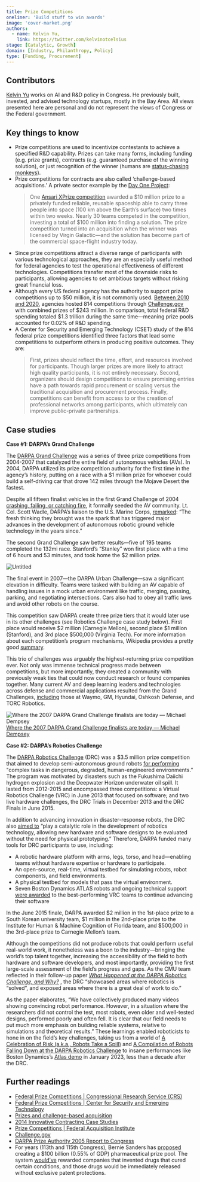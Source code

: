 ```yaml
---
title: Prize Competitions
oneliner: 'Build stuff to win awards'
image: 'cover-market.png'
authors:
  - name: Kelvin Yu,
    link: https://twitter.com/kelvinotcelsius
stage: [Catalytic, Growth]
domain: [Industry, Philanthropy, Policy]
type: [Funding, Procurement]
---
```


## Contributors

[Kelvin Yu](https://www.kelv.me/) works on AI and R&D policy in Congress. He previously built, invested, and advised technology startups, mostly in the Bay Area. All views presented here are personal and do not represent the views of Congress or the Federal government.

## Key things to know

- Prize competitions are used to incentivize contestants to achieve a specified R&D capability. Prizes can take many forms, including funding (e.g. prize grants), contracts (e.g. guaranteed purchase of the winning solution), or just recognition of the winner (humans are [status-chasing monkeys](https://www.eugenewei.com/blog/2019/2/19/status-as-a-service#:~:text=is%20that%20piece.-,Status%2DSeeking%20Monkeys,-%22It%20is%20a)).
- Prize competitions for contracts are also called ‘challenge-based acquisitions.’ A private sector example by the [Day One Project](https://uploads.dayoneproject.org/2021/09/10150642/Industrial-Policy-Memo.pdf):
  > One [Ansari XPrize competition](https://www.xprize.org/) awarded a $10 million prize to a privately funded reliable, reusable spaceship able to carry three people into space (100 km above the Earth’s surface) two times within two weeks. Nearly 30 teams competed in the competition, investing a total of $100 million into finding a solution. The prize competition turned into an acquisition when the winner was licensed by Virgin Galactic—and the solution has become part of the commercial space-flight industry today.
- Since prize competitions attract a diverse range of participants with various technological approaches, they are an especially useful method for federal agencies to test the operational effectiveness of different technologies. Competitions transfer most of the downside risks to participants, allowing agencies to set ambitious targets without risking great financial loss.
- Although every US federal agency has the authority to support prize competitions up to $50 million, it is not commonly used. [Between 2010 and 2020](https://cset.georgetown.edu/publication/federal-prize-competitions/), agencies hosted 814 competitions through [Challenge.gov](http://challenge.gov/) with combined prizes of $243 million. In comparison, total federal R&D spending totaled $1.3 trillion during the same time—meaning prize pools accounted for 0.02% of R&D spending.
- A Center for Security and Emerging Technology (CSET) study of the 814 federal prize competitions identified three factors that lead some competitions to outperform others in producing positive outcomes. They are:
  > First, prizes should reflect the time, effort, and resources involved for participants. Though larger prizes are more likely to attract high quality participants, it is not entirely necessary.
  > Second, organizers should design competitions to ensure promising entries have a path towards rapid procurement or scaling versus the traditional acquisition and procurement process.
  > Finally, competitions can benefit from access to or the creation of professional networks among participants, which ultimately can improve public-private partnerships.

## Case studies

**Case #1: DARPA’s Grand Challenge**

The [DARPA Grand Challenge](https://www.darpa.mil/about-us/timeline/-grand-challenge-for-autonomous-vehicles) was a series of three prize competitions from 2004-2007 that catalyzed the entire field of autonomous vehicles (AVs). In 2004, DARPA utilized its prize competition authority for the first time in the agency’s history, putting on a race with a $1 million prize for whoever could build a self-driving car that drove 142 miles through the Mojave Desert the fastest.

Despite all fifteen finalist vehicles in the first Grand Challenge of 2004 [crashing, failing, or catching fire](https://www.wired.com/story/darpa-grand-challenge-2004-oral-history/), it formally seeded the AV community. Lt. Col. Scott Wadle, DARPA’s liaison to the U.S. Marine Corps, [remarked](https://www.herox.com/blog/159-the-drive-for-autonomous-vehicles-the-darpa-grand#:~:text=As%20Lt.%20Col.%20Scott%20Wadle%2C%20DARPA%E2%80%99s%20liaison%20to%20the%20U.S.%20Marine%20Corps%2C%20said%20of%20the%20people%20involved%3A%20%E2%80%9CThe%20fresh%20thinking%20they%20brought%20was%20the%20spark%20that%20has%20triggered%20major%20advances%20in%20the%20development%20of%20autonomous%20robotic%20ground%20vehicle%20technology%20in%20the%20years%20since.%E2%80%9D): “The fresh thinking they brought was the spark that has triggered major advances in the development of autonomous robotic ground vehicle technology in the years since.”

The second Grand Challenge saw better results—five of 195 teams completed the 132mi race. Stanford’s “Stanley” won first place with a time of 6 hours and 53 minutes, and took home the $2 million prize.

![Untitled](Prize%20Competitions%20491ffdfeda694c20aacd128d74a52296/Untitled.png)

The final event in 2007—the DARPA Urban Challenge—saw a significant elevation in difficulty. Teams were tasked with building an AV capable of handling issues in a mock urban environment like traffic, merging, passing, parking, and negotiating intersections. Cars also had to obey all traffic laws and avoid other robots on the course.

This competition saw DARPA create three prize tiers that it would later use in its other challenges (see Robotics Challenge case study below). First place would receive $2 million (Carnegie Mellon), second place $1 million (Stanford), and 3rd place $500,000 (Virginia Tech). For more information about each competition’s program mechanisms, Wikipedia provides a pretty good [summary](https://en.wikipedia.org/wiki/DARPA_Grand_Challenge).

This trio of challenges was arguably the highest-returning prize competition ever. Not only was immense technical progress made between competitions, but more importantly, they created a community with previously weak ties that could now conduct research or found companies together. Many current AV and deep learning leaders and technologies across defense and commercial applications resulted from the Grand Challenges, [including](https://www.herox.com/blog/159-the-drive-for-autonomous-vehicles-the-darpa-grand#:~:text=ten%20years%20later%2C-,DARPA%20points%20to,-the%20proliferation%20of) those at Waymo, GM, Hyundai, Oshkosh Defense, and TORC Robotics.

![[Where the 2007 DARPA Grand Challenge finalists are today — Michael Dempsey](https://medium.com/@mhdempsey/2007-darpa-grand-challenge-roster-e1d05fccf428)](Prize%20Competitions%20491ffdfeda694c20aacd128d74a52296/Untitled%201.png)
[Where the 2007 DARPA Grand Challenge finalists are today — Michael Dempsey](https://medium.com/@mhdempsey/2007-darpa-grand-challenge-roster-e1d05fccf428)

**Case #2: DARPA’s Robotics Challenge**

The [DARPA Robotics Challenge](https://www.darpa.mil//about-us/timeline/darpa-robotics-challenge) (DRC) was a $3.5 million prize competition that aimed to develop semi-autonomous ground robots [for performing](https://web.archive.org/web/20130120060850/http://www.darpa.mil/Our_Work/TTO/Programs/DARPA_Robotics_Challenge.aspx) "complex tasks in dangerous, degraded, human-engineered environments.” The program was motivated by disasters such as the Fukushima Daiichi hydrogen explosion and the Deepwater Horizon underwater oil spill. It lasted from 2012-2015 and encompassed three competitions: a Virtual Robotics Challenge (VRC) in June 2013 that focused on software; and two live hardware challenges, the DRC Trials in December 2013 and the DRC Finals in June 2015.

In addition to advancing innovation in disaster-response robots, the DRC also [aimed to](https://web.archive.org/web/20130120060850/http://www.darpa.mil/Our_Work/TTO/Programs/DARPA_Robotics_Challenge.aspx#:~:text=will%20play%20a%20catalytic%20role%20in%20development%20of%20robotics%20technology%2C%20allowing%20new%20hardware%20and%20software%20designs%20to%20be%20evaluated%20without%20the%20need%20for%20physical%20prototyping.) “play a catalytic role in the development of robotics technology, allowing new hardware and software designs to be evaluated without the need for physical prototyping.” Therefore, DARPA funded many tools for DRC participants to use, including:

- A robotic hardware platform with arms, legs, torso, and head—enabling teams without hardware expertise or hardware to participate.
- An open-source, real-time, virtual testbed for simulating robots, robot components, and field environments.
- A physical testbed for models that pass the virtual environment.
- Seven Boston Dynamics ATLAS robots and ongoing technical support [were awarded](https://www.darpa.mil/news-events/2013-07-11) to the best-performing VRC teams to continue advancing their software

In the June 2015 finale, DARPA awarded $2 million in the 1st-place prize to a South Korean university team, $1 million in the 2nd-place prize to the Institute for Human & Machine Cognition of Florida team, and $500,000 in the 3rd-place prize to Carnegie Mellon’s team.

Although the competitions did not produce robots that could perform useful real-world work, it nonetheless was a boon to the industry—bringing the world’s top talent together, increasing the accessibility of the field to both hardware and software developers, and most importantly, providing the first large-scale assessment of the field’s progress and gaps. As the CMU team reflected in their follow-up paper _[What Happened at the DARPA Robotics Challenge, and Why?](https://www.cs.cmu.edu/~cga/drc/jfr-what.pdf)_ , the DRC “showcased areas where robotics is “solved”, and exposed areas where there is a great deal of work to do.”

As the paper elaborates, “We have collectively produced many videos showing convincing robot performance. However, in a situation where the researchers did not control the test, most robots, even older and well-tested designs, performed poorly and often fell. It is clear that our field needs to put much more emphasis on building reliable systems, relative to simulations and theoretical results.” These learnings enabled roboticists to hone in on the field’s key challenges, taking us from a world of [A Celebration of Risk (a.k.a., Robots Take a Spill)](https://www.youtube.com/watch?v=7A_QPGcjrh0) and [A Compilation of Robots Falling Down at the DARPA Robotics Challenge](https://www.youtube.com/watch?v=g0TaYhjpOfo) to insane performances like Boston Dynamics’s [Atlas demo](https://www.youtube.com/watch?v=-e1_QhJ1EhQ) in January 2023, less than a decade after the DRC.

## Further readings

- [Federal Prize Competitions | Congressional Research Service (CRS)](https://sgp.fas.org/crs/misc/R45271.pdf)
- [Federal Prize Competitions | Center for Security and Emerging Technology](https://cset.georgetown.edu/publication/federal-prize-competitions/)
- [Prizes and challenge-based acquisition](https://www.mitre.org/sites/default/files/publications/6-prizes-and-challenge-based-acquisition.pdf)
- [2014 Innovative Contracting Case Studies](https://strategicinstitute.org/wp-content/uploads/2016/12/innovative_contracting_case_studies_2014_-_august.pdf)
- [Prize Competitions | Federal Acquisition Institute](https://www.fai.gov/content/prize-competitions)
- [Challenge.gov](Challenge.gov)
- [DARPA Prize Authority 2005 Report to Congress](https://www.grandchallenge.org/grandchallenge/docs/Grand_Challenge_2005_Report_to_Congress.pdf)
- For years (113th and 115th Congress), Bernie Sanders has [proposed](https://archive.is/o/70ivz/https://www.govtrack.us/congress/bills/113/s627/text) creating a $100 billion (0.55% of GDP) pharmaceutical prize pool. The system [would’ve](https://archive.is/70ivz#selection-841.362-845.232) rewarded companies that invented drugs that cured certain conditions, and those drugs would be immediately released without exclusive patent protections.
